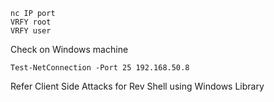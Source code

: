 ```
nc IP port
VRFY root
VRFY user
```
Check on Windows machine
```
Test-NetConnection -Port 25 192.168.50.8
```
Refer Client Side Attacks for Rev Shell using Windows Library